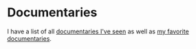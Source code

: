 # Documentaries

I have a list of all [documentaries I've seen](https://letterboxd.com/nikitavoloboev/list/documentaries-watched/) as well as [my favorite documentaries](https://letterboxd.com/nikitavoloboev/list/favorite-documentaries/).
